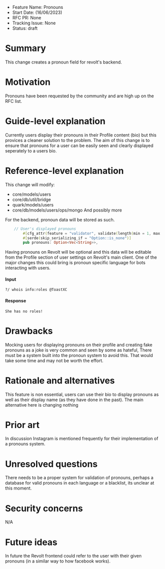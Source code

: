 - Feature Name: Pronouns
- Start Date: (16/06/2023)
- RFC PR: None
- Tracking Issue: None
- Status: draft

# Summary

This change creates a pronoun field for revolt's backend.


# Motivation

Pronouns have been requested by the community and are high up on the RFC list.

# Guide-level explanation

Currently users display their pronouns in their Profile content (bio) but this provices a cleaner solution to the problem. The aim of this change is to ensure that pronouns for a user can be easily seen and clearly displayed seperately to a users bio.

# Reference-level explanation

This change will modify:
- core/models/users
- core/db/util/bridge
- quark/models/users
- core/db/models/users/ops/mongo
  And possibly more

For the backend, pronoun data will be stored as such.
```rust
    // User's displayed pronouns
        #[cfg_attr(feature = "validator", validate(length(min = 1, max = 5)))]
        #[serde(skip_serializing_if = "Option::is_none")]
        pub pronouns: Option<Vec<String>>,
```

Having pronouns on Revolt will be optional and this data will be editable from the Profile section of user settings on Revolt's main client. One of the major changes this could bring is pronoun specific language for bots interacting with users.

#### Input
```text
?/ whois info:roles @ToastXC
```
#### Response
```text
She has no roles!
```

# Drawbacks

Mocking users for displaying pronouns on their profile and creating fake pronouns as a joke is very common and seen by some as hateful, There must be a system built into the pronoun system to avoid this. That would take some time and may not be worth the effort.

# Rationale and alternatives

This feature is non essential, users can use their bio to display pronouns as well as their display name (as they have done in the past). The main alternative here is changing nothing

# Prior art

In discussion Instagram is mentioned frequently for their implementation of a pronouns system.

# Unresolved questions

There needs to be a proper system for validation of pronouns, perhaps a database for valid pronouns in each language or a blacklist, its unclear at this moment.

# Security concerns

N/A

# Future ideas

In future the Revolt frontend could refer to the user with their given pronouns (in a similar way to how facebook works).
